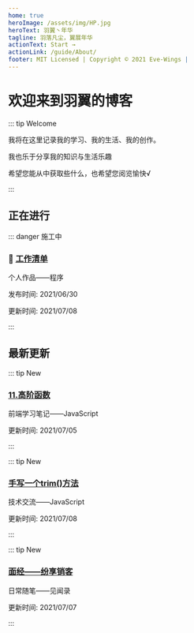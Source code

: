 ```yaml
---
home: true
heroImage: /assets/img/HP.jpg
heroText: 羽翼丶年华
tagline: 羽落凡尘，翼展年华
actionText: Start →
actionLink: /guide/About/
footer: MIT Licensed | Copyright © 2021 Eve-Wings |
---
```


# 欢迎来到羽翼的博客

::: tip Welcome

我将在这里记录我的学习、我的生活、我的创作。

我也乐于分享我的知识与生活乐趣

希望您能从中获取些什么，也希望您阅览愉快√

:::

## 正在进行

::: danger 施工中

### :construction: [工作清单](guide/personal-works/程序/工作清单/)

个人作品——程序

发布时间: 2021/06/30

更新时间: 2021/07/08

:::

## 最新更新

::: tip New

### [11.高阶函数](guide/fornt-end-learn/base/JavaScript/11.高阶函数)

前端学习笔记——JavaScript

更新时间: 2021/07/05

:::

::: tip New

### [手写一个trim()方法](guide/technical-docs/JavaScript/手写一个trim()方法)

技术交流——JavaScript

更新时间: 2021/07/08

:::

::: tip New

### [面经——纷享销客](guide/informal-essay/见闻录/面经——纷享销客)

日常随笔——见闻录

更新时间: 2021/07/07

:::























